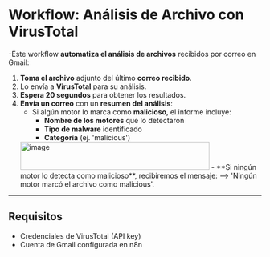 # Workflow: Análisis de Archivo con VirusTotal

-Este workflow **automatiza el análisis de archivos** recibidos por correo en Gmail:

1. **Toma el archivo** adjunto del último **correo recibido**.  
2. Lo envía a **VirusTotal** para su análisis.  
3. **Espera 20 segundos** para obtener los resultados.  
4. **Envía un correo** con un **resumen del análisis**:  
   - Si algún motor lo marca como **malicioso**, el informe incluye:  
     - **Nombre de los motores** que lo detectaron  
     - **Tipo de malware** identificado  
     - **Categoría** (ej. 'malicious')
    <img width="376" height="56" alt="image" src="https://github.com/user-attachments/assets/42daeed8-7cce-44bb-ab0c-98c764e33243" />
   - **Si ningún motor lo detecta como malicioso**, recibiremos el mensaje:  --> 'Ningún motor marcó el archivo como malicious'.

---------------------------------------------------------------------------------------------------------------------------------------------------------------------------------------------------------------------------------------------

## Requisitos
- Credenciales de VirusTotal (API key)
- Cuenta de Gmail configurada en n8n
